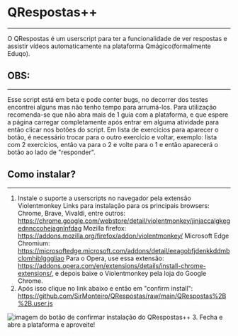 # QRespostas++

---

O QRespostas é um userscript para ter a funcionalidade de ver respostas e assistir vídeos automaticamente na plataforma Qmágico(formalmente Eduqo).

## OBS:

---

Esse script está em beta e pode conter bugs, no decorrer dos testes encontrei alguns mas não tenho tempo para arrumá-los. Para utilização recomenda-se que não abra mais de 1 guia com a plataforma, e que espere a página carregar completamente após entrar em alguma atividade para então clicar nos botões do script. Em lista de exercícios para aparecer o botão, é necessário trocar para o outro exercício e voltar, exemplo: lista com 2 exercícios, então va para o 2 e volte para o 1 e então aparecerá o botão ao lado de "responder".

## Como instalar?

---

1. Instale o suporte a userscripts no navegador pela extensão Violentmonkey
   Links para instalação para os principais browsers:
   Chrome, Brave, Vivaldi, entre outros: https://chrome.google.com/webstore/detail/violentmonkey/jinjaccalgkegednnccohejagnlnfdag
   Mozilla firefox: https://addons.mozilla.org/firefox/addon/violentmonkey/
   Microsoft Edge Chromium: https://microsoftedge.microsoft.com/addons/detail/eeagobfjdenkkddmbclomhiblgggliao
   Para o Opera, use essa extensão: https://addons.opera.com/en/extensions/details/install-chrome-extensions/, e depois baixe o Violentmonkey pela loja do Google Chrome.
2. Após isso clique no link abaixo e então em "confirm install":
   https://github.com/SirMonteiro/QRespostas/raw/main/QRespostas%2B%2B.user.js

![imagem do botão de confirmar instalação do QRespostas++](https://i.imgur.com/VlXyhFH.jpg) 3. Fecha e abre a plataforma e aproveite!
